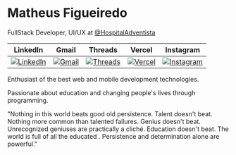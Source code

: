 # Matheus Figueiredo

FullStack Developer, UI/UX at [@HospitalAdventista](https://github.com/Hospital-Adventista-de-Manaus)

| LinkedIn | Gmail | Threads | Vercel | Instagram |
|:--------:|:-----:|:-------:|:------:|:---------:|
| [![LinkedIn](https://img.shields.io/badge/LinkedIn-0A66C2.svg?style=for-the-badge&logo=LinkedIn&logoColor=white&color=4CAF50)](https://www.linkedin.com/) | [![Gmail](https://img.shields.io/badge/Gmail-Red.svg?style=for-the-badge&color=4CAF50)](https://mail.google.com/) | [![Threads](https://img.shields.io/badge/Threads-Red.svg?style=for-the-badge&color=4CAF50)](https://mail.google.com/) | [![Vercel](https://img.shields.io/badge/Vercel-Orange.svg?style=for-the-badge&color=4CAF50)](https://vercel.com/) | [![Instagram](https://img.shields.io/badge/Instagram-Pink.svg?style=for-the-badge&logo=Instagram&logoColor=white&color=4CAF50)](https://www.instagram.com/) |


Enthusiast of the best web and mobile development technologies.

Passionate about education and changing people's lives through programming.

"Nothing in this world beats good old persistence. Talent doesn't beat. Nothing more common than talented failures. Genius doesn't beat. Unrecognized geniuses are practically a cliché. Education doesn't beat. The world is full of all the educated . Persistence and determination alone are powerful."

